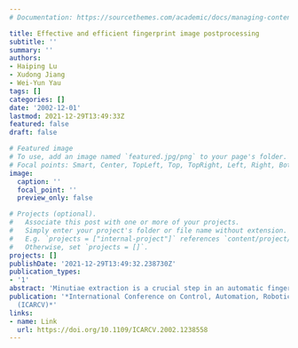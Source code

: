 ```yaml
---
# Documentation: https://sourcethemes.com/academic/docs/managing-content/

title: Effective and efficient fingerprint image postprocessing
subtitle: ''
summary: ''
authors:
- Haiping Lu
- Xudong Jiang
- Wei-Yun Yau
tags: []
categories: []
date: '2002-12-01'
lastmod: 2021-12-29T13:49:33Z
featured: false
draft: false

# Featured image
# To use, add an image named `featured.jpg/png` to your page's folder.
# Focal points: Smart, Center, TopLeft, Top, TopRight, Left, Right, BottomLeft, Bottom, BottomRight.
image:
  caption: ''
  focal_point: ''
  preview_only: false

# Projects (optional).
#   Associate this post with one or more of your projects.
#   Simply enter your project's folder or file name without extension.
#   E.g. `projects = ["internal-project"]` references `content/project/deep-learning/index.md`.
#   Otherwise, set `projects = []`.
projects: []
publishDate: '2021-12-29T13:49:32.238730Z'
publication_types:
- '1'
abstract: 'Minutiae extraction is a crucial step in an automatic fingerprint identification system. However, the presence of noise in poor-quality images causes a large number of extraction errors, including the dropping of true minutiae and production of false minutiae. A study on these errors reveals that postprocessing is effective in removing false minutiae while keeping true ones. Furthermore, the overall processing efficiency could be improved because of the reduction in total minutia number. In this paper, we present a novel fingerprint image postprocessing algorithm. It is developed based on several rules, which are generalized through a study on the errors that commonly occur in minutiae extraction and their effects on the overall verification performance. Thorough experimental tests demonstrate the proposed postprocessing algorithm to be both effective and efficient.'
publication: '*International Conference on Control, Automation, Robotics and Vision
  (ICARCV)*'
links:
- name: Link
  url: https://doi.org/10.1109/ICARCV.2002.1238558
---
```

